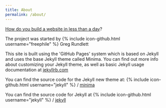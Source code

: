 ```yaml
---
title: About
permalink: /about/
---
```


[How do you build a website in less than a day](https://equality-tech.com/content/how-i-built-website-less-day)?

The project was started by {% include icon-github.html username="freephile" %} Greg Rundlett


This site is built using the 'GitHub Pages' system which is based on Jekyll and uses the base Jekyll theme called Minima. You can find out more info about customizing your Jekyll theme, as well as basic Jekyll usage documentation at [jekyllrb.com](http://jekyllrb.com/)

You can find the source code for the Jekyll new theme at:
{% include icon-github.html username="jekyll" %} /
[minima](https://github.com/jekyll/minima)

You can find the source code for Jekyll at
{% include icon-github.html username="jekyll" %} /
[jekyll](https://github.com/jekyll/jekyll)
